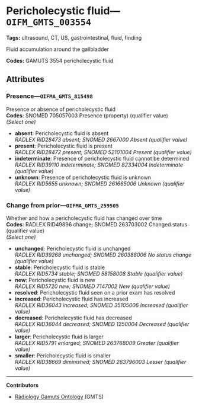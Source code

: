 # Pericholecystic fluid—`OIFM_GMTS_003554`

**Tags:** ultrasound, CT, US, gastrointestinal, fluid, finding

Fluid accumulation around the gallbladder

**Codes:** GAMUTS 3554 pericholecystic fluid

## Attributes

### Presence—`OIFMA_GMTS_815498`

Presence or absence of pericholecystic fluid  
**Codes**: SNOMED 705057003 Presence (property) (qualifier value)  
*(Select one)*

- **absent**: Pericholecystic fluid is absent  
_RADLEX RID28473 absent; SNOMED 2667000 Absent (qualifier value)_
- **present**: Pericholecystic fluid is present  
_RADLEX RID28472 present; SNOMED 52101004 Present (qualifier value)_
- **indeterminate**: Presence of pericholecystic fluid cannot be determined  
_RADLEX RID39110 indeterminate; SNOMED 82334004 Indeterminate (qualifier value)_
- **unknown**: Presence of pericholecystic fluid is unknown  
_RADLEX RID5655 unknown; SNOMED 261665006 Unknown (qualifier value)_

### Change from prior—`OIFMA_GMTS_259505`

Whether and how a pericholecystic fluid has changed over time  
**Codes**: RADLEX RID49896 change; SNOMED 263703002 Changed status (qualifier value)  
*(Select one)*

- **unchanged**: Pericholecystic fluid is unchanged  
_RADLEX RID39268 unchanged; SNOMED 260388006 No status change (qualifier value)_
- **stable**: Pericholecystic fluid is stable  
_RADLEX RID5734 stable; SNOMED 58158008 Stable (qualifier value)_
- **new**: Pericholecystic fluid is new  
_RADLEX RID5720 new; SNOMED 7147002 New (qualifier value)_
- **resolved**: Pericholecystic fluid seen on a prior exam has resolved  
- **increased**: Pericholecystic fluid has increased  
_RADLEX RID36043 increased; SNOMED 35105006 Increased (qualifier value)_
- **decreased**: Pericholecystic fluid has decreased  
_RADLEX RID36044 decreased; SNOMED 1250004 Decreased (qualifier value)_
- **larger**: Pericholecystic fluid is larger  
_RADLEX RID5791 enlarged; SNOMED 263768009 Greater (qualifier value)_
- **smaller**: Pericholecystic fluid is smaller  
_RADLEX RID38669 diminished; SNOMED 263796003 Lesser (qualifier value)_

---

**Contributors**

- [Radiology Gamuts Ontology](https://gamuts.net/) (GMTS)